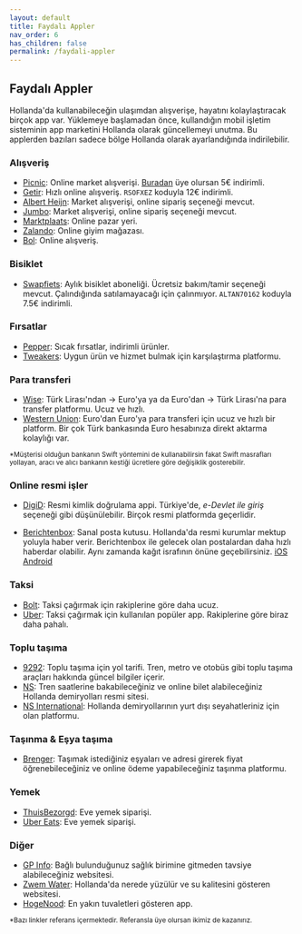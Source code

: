 ```yaml
---
layout: default
title: Faydalı Appler
nav_order: 6
has_children: false
permalink: /faydali-appler
---
```


## Faydalı Appler

Hollanda'da kullanabileceğin ulaşımdan alışverişe, hayatını kolaylaştıracak birçok app var. Yüklemeye başlamadan
önce, kullandığın mobil işletim sisteminin app marketini Hollanda olarak güncellemeyi unutma. Bu applerden
bazıları sadece bölge Hollanda olarak ayarlandığında indirilebilir.

### Alışveriş

- [Picnic](https://picnic.app/nl/vriendenkorting/ALTAN227): Online market
  alışverişi. [Buradan](https://picnic.app/nl/vriendenkorting/ALTAN227) üye olursan 5€ indirimli.
- [Getir](https://getir.onelink.me/rFzf/ts3gdkca): Hızlı online alışveriş. ```RSOFXEZ``` koduyla 12€ indirimli.
- [Albert Heijn](https://www.ah.nl/): Market alışverişi, online sipariş seçeneği mevcut.
- [Jumbo](https://www.jumbo.com/): Market alışverişi, online sipariş seçeneği mevcut.
- [Marktplaats](https://www.marktplaats.nl/): Online pazar yeri.
- [Zalando](https://www.zalando.nl/): Online giyim mağazası.
- [Bol](https://www.bol.com/nl/nl/): Online alışveriş.

### Bisiklet

- [Swapfiets](https://swapfiets.nl/en-NL): Aylık bisiklet aboneliği. Ücretsiz bakım/tamir seçeneği mevcut. Çalındığında
  satılamayacağı için çalınmıyor. ```ALTAN70162``` koduyla 7.5€ indirimli.

### Fırsatlar

- [Pepper](https://nl.pepper.com/): Sıcak fırsatlar, indirimli ürünler.
- [Tweakers](https://tweakers.net/): Uygun ürün ve hizmet bulmak için karşılaştırma platformu.

### Para transferi

- [Wise](https://wise.com/invite/ua/altanp): Türk Lirası'ndan -> Euro'ya ya da Euro'dan -> Türk Lirası'na para
  transfer platformu. Ucuz ve hızlı.
- [Western Union](https://ssqt.co/mQqQC9q): Euro'dan Euro'ya para transferi için ucuz ve hızlı bir platform. Bir çok
  Türk bankasında Euro hesabınıza direkt aktarma kolaylığı var.

<small> *Müşterisi olduğun bankanın Swift yöntemini de kullanabilirsin fakat Swift masrafları yollayan, aracı ve alıcı bankanın kestiği ücretlere göre değişiklik gosterebilir.</small>

### Online resmi işler

- [DigiD](https://www.digid.nl/): Resmi kimlik doğrulama appi. Türkiye'de, _e-Devlet ile giriş_ seçeneği gibi
  düşünülebilir. Birçok resmi platformda geçerlidir.

- [Berichtenbox](https://mijn.overheid.nl/): Sanal posta kutusu. Hollanda'da resmi kurumlar mektup yoluyla haber verir.
  Berichtenbox ile gelecek
  olan postalardan daha hızlı haberdar olabilir. Aynı zamanda kağıt israfının önüne
  geçebilirsiniz. [iOS](https://play.google.com/store/apps/details?id=nl.rijksoverheid.mbb.pub) [Android](https://apps.apple.com/us/app/berichtenbox/id1384987408)

### Taksi

- [Bolt](https://invite.bolt.eu/JK1PMX): Taksi çağırmak için rakiplerine göre daha ucuz.
- [Uber](https://www.uber.com/nl/en/): Taksi çağırmak için kullanılan popüler app. Rakiplerine göre biraz daha pahalı.

### Toplu taşıma

- [9292](https://9292.nl/en): Toplu taşıma için yol tarifi. Tren, metro ve otobüs gibi toplu taşıma araçları hakkında
  güncel bilgiler içerir.
- [NS](https://www.ns.nl/): Tren saatlerine bakabileceğiniz ve online bilet alabileceğiniz Hollanda demiryolları resmi
  sitesi.
- [NS International](https://www.nsinternational.com/en): Hollanda demiryollarının yurt dışı seyahatleriniz için olan
  platformu.

### Taşınma & Eşya taşıma

- [Brenger](https://www.brenger.nl/en): Taşımak istediğiniz eşyaları ve adresi girerek fiyat öğrenebileceğiniz ve online
  ödeme yapabileceğiniz taşınma platformu.

### Yemek

- [ThuisBezorgd](https://www.thuisbezorgd.nl/en/): Eve yemek siparişi.
- [Uber Eats](https://www.ubereats.com/nl-en): Eve yemek siparişi.

### Diğer

- [GP Info](https://gpinfo.nl/): Bağlı bulunduğunuz sağlık birimine gitmeden tavsiye alabileceğiniz websitesi.
- [Zwem Water](https://www.zwemwater.nl/): Hollanda'da nerede yüzülür ve su kalitesini gösteren websitesi.
- [HogeNood](https://en.hogenood.nl/): En yakın tuvaletleri gösteren app.

<small> *Bazı linkler referans içermektedir. Referansla üye olursan ikimiz de kazanırız.</small> 